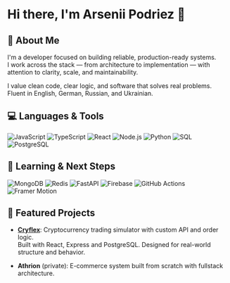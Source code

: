# Hi there, I'm Arsenii Podriez 👋

## 💼 About Me

I'm a developer focused on building reliable, production-ready systems.  
I work across the stack — from architecture to implementation — with attention to clarity, scale, and maintainability.

I value clean code, clear logic, and software that solves real problems.  
Fluent in English, German, Russian, and Ukrainian.

## 💻 Languages & Tools

![JavaScript](https://img.shields.io/badge/-JavaScript-F7DF1E?style=flat&logo=javascript&logoColor=000)
![TypeScript](https://img.shields.io/badge/-TypeScript-3178C6?style=flat&logo=typescript&logoColor=fff)
![React](https://img.shields.io/badge/-React-20232A?style=flat&logo=react)
![Node.js](https://img.shields.io/badge/-Node.js-339933?style=flat&logo=node.js&logoColor=fff)
![Python](https://img.shields.io/badge/-Python-3776AB?style=flat&logo=python&logoColor=fff)
![SQL](https://img.shields.io/badge/-SQL-4479A1?style=flat&logo=postgresql&logoColor=fff)
![PostgreSQL](https://img.shields.io/badge/-PostgreSQL-336791?style=flat&logo=postgresql&logoColor=fff)

## 🚀 Learning & Next Steps

![MongoDB](https://img.shields.io/badge/-MongoDB-47A248?style=flat&logo=mongodb&logoColor=fff)
![Redis](https://img.shields.io/badge/-Redis-DC382D?style=flat&logo=redis&logoColor=fff)
![FastAPI](https://img.shields.io/badge/-FastAPI-009688?style=flat&logo=fastapi&logoColor=fff)
![Firebase](https://img.shields.io/badge/-Firebase-FFCA28?style=flat&logo=firebase&logoColor=000)
![GitHub Actions](https://img.shields.io/badge/-GitHub%20Actions-2088FF?style=flat&logo=github-actions&logoColor=fff)
![Framer Motion](https://img.shields.io/badge/-Framer%20Motion-EF0078?style=flat&logo=framer&logoColor=fff)

## 🧩 Featured Projects

- [**Cryflex**](https://github.com/foraster/cryflex): Cryptocurrency trading simulator with custom API and order logic.  
  Built with React, Express and PostgreSQL. Designed for real-world structure and behavior.

- **Athrion** (private): E-commerce system built from scratch with fullstack architecture.  

